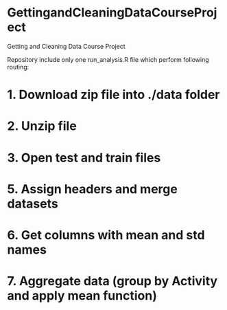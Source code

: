 # GettingandCleaningDataCourseProject
Getting and Cleaning Data Course Project

Repository include only one run_analysis.R file 
which perform following routing: 

# 1. Download zip file into ./data folder
# 2. Unzip file
# 3. Open test and train files
# 5. Assign headers and merge datasets
# 6. Get columns with mean and std names
# 7. Aggregate data (group by Activity and apply mean function)

